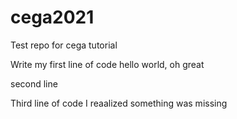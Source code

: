 # cega2021
Test repo for cega tutorial

Write my first line of code hello world, oh great  

second line  

Third line of code I reaalized something was missing
